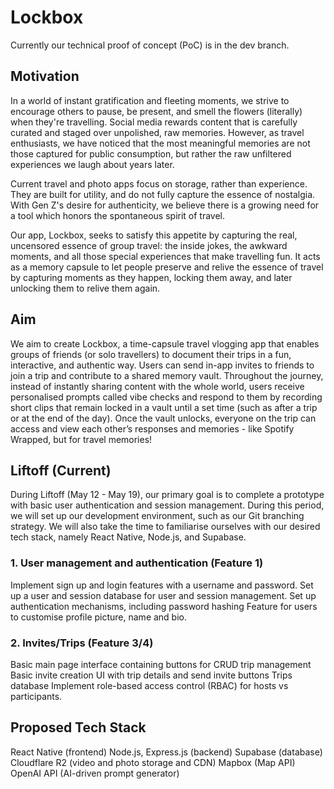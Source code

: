 # Lockbox
Currently our technical proof of concept (PoC) is in the dev branch.

## Motivation 

In a world of instant gratification and fleeting moments, we strive to encourage others to pause, be present, and smell the flowers (literally) when they're travelling. Social media rewards content that is carefully curated and staged over unpolished, raw memories. However, as travel enthusiasts, we have noticed that the most meaningful memories are not those captured for public consumption, but rather the raw unfiltered experiences we laugh about years later.

Current travel and photo apps focus on storage, rather than experience. They are built for utility, and do not fully capture the essence of nostalgia. With Gen Z's desire for authenticity, we believe there is a growing need for a tool which honors the spontaneous spirit of travel.

Our app, Lockbox, seeks to satisfy this appetite by capturing the real, uncensored essence of group travel: the inside jokes, the awkward moments, and all those special experiences that make travelling fun. It acts as a memory capsule to let people preserve and relive the essence of travel by capturing moments as they happen, locking them away, and later unlocking them to relive them again.

## Aim 

We aim to create Lockbox, a time-capsule travel vlogging app that enables groups of friends (or solo travellers) to document their trips in a fun, interactive, and authentic way. Users can send in-app invites to friends to join a trip and contribute to a shared memory vault. Throughout the journey, instead of instantly sharing content with the whole world, users receive personalised prompts called vibe checks and respond to them by recording short clips that remain locked in a vault until a set time (such as after a trip or at the end of the day). Once the vault unlocks, everyone on the trip can access and view each other’s responses and memories - like Spotify Wrapped, but for travel memories!

## Liftoff (Current)
During Liftoff (May 12 - May 19), our primary goal is to complete a prototype with basic user authentication and session management. During this period, we will set up our development environment, such as our Git branching strategy. We will also take the time to familiarise ourselves with our desired tech stack, namely React Native, Node.js, and Supabase.

### 1. User management and authentication (Feature 1)
Implement sign up and login features with a username and password. 
Set up a user and session database for user and session management.
Set up authentication mechanisms, including password hashing
Feature for users to customise profile picture, name and bio.

### 2. Invites/Trips (Feature 3/4)
Basic main page interface containing buttons for CRUD trip management
Basic invite creation UI with trip details and send invite buttons
Trips database
Implement role-based access control (RBAC) for hosts vs participants.

## Proposed Tech Stack
React Native (frontend)
Node.js, Express.js (backend)
Supabase (database)
Cloudflare R2 (video and photo storage and CDN)
Mapbox (Map API)
OpenAI API (AI-driven prompt generator)

